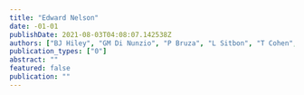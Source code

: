 ```yaml
---
title: "Edward Nelson"
date: -01-01
publishDate: 2021-08-03T04:08:07.142538Z
authors: ["BJ Hiley", "GM Di Nunzio", "P Bruza", "L Sitbon", "T Cohen", "D Widdows", " ..."]
publication_types: ["0"]
abstract: ""
featured: false
publication: ""
---
```


